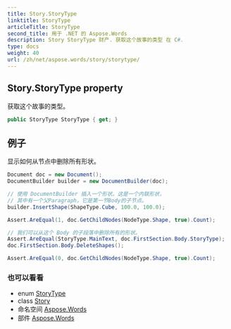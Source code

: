 ```yaml
---
title: Story.StoryType
linktitle: StoryType
articleTitle: StoryType
second_title: 用于 .NET 的 Aspose.Words
description: Story StoryType 财产. 获取这个故事的类型 在 C#.
type: docs
weight: 40
url: /zh/net/aspose.words/story/storytype/
---
```

## Story.StoryType property

获取这个故事的类型。

```csharp
public StoryType StoryType { get; }
```

## 例子

显示如何从节点中删除所有形状。

```csharp
Document doc = new Document();
DocumentBuilder builder = new DocumentBuilder(doc);

// 使用 DocumentBuilder 插入一个形状。这是一个内联形状，
// 其中有一个父Paragraph，它是第一节Body的子节点。
builder.InsertShape(ShapeType.Cube, 100.0, 100.0);

Assert.AreEqual(1, doc.GetChildNodes(NodeType.Shape, true).Count);

// 我们可以从这个 Body 的子段落中删除所有的形状。
Assert.AreEqual(StoryType.MainText, doc.FirstSection.Body.StoryType);
doc.FirstSection.Body.DeleteShapes();

Assert.AreEqual(0, doc.GetChildNodes(NodeType.Shape, true).Count);
```

### 也可以看看

* enum [StoryType](../../storytype/)
* class [Story](../)
* 命名空间 [Aspose.Words](../../../aspose.words/)
* 部件 [Aspose.Words](../../../)
